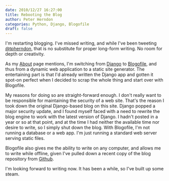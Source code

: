 ```yaml
---
date: 2010/12/27 16:27:00
title: Rebooting the Blog
author: Peter Herndon
categories: Python, Django, Blogofile
draft: false
---
```

I'm restarting blogging. I've missed writing, and while I've been tweeting
[@tpherndon](http://twitter.com/#!/tpherndon), that is no substitute
for proper long-form writing. No room for depth or creativity.

As my [About](/about/) page mentions, I'm switching from
[Django](http://www.djangoproject.com/) to
[Blogofile](http://www.blogofile.com), and thus from a dynamic web application
to a static site generator. The entertaining part is that I'd already written
the Django app and gotten it spot-on perfect when I decided to scrap the whole
thing and start over with Blogofile.

My reasons for doing so are straight-forward enough. I don't really want to be
responsible for maintaining the security of a web site. That's the reason I
took down the original Django-based blog on this site. Django popped a major
security update, and I found myself faced with a need to rewrite the blog
engine to work with the latest version of Django.  I hadn't posted in a year or
so at that point, and at the time I had neither the available time nor desire
to write, so I simply shut down the blog. With Blogofile, I'm not running a
database or a web app. I'm just running a standard web server serving static
files.

Blogofile also gives me the ability to write on any computer, and allows me to
write while offline, given I've pulled down a recent copy of the blog
repository from
[Github](https://github.com/tpherndon/spooky_pony_blog_content).

I'm looking forward to writing now. It has been a while, so I've built up some
steam.
